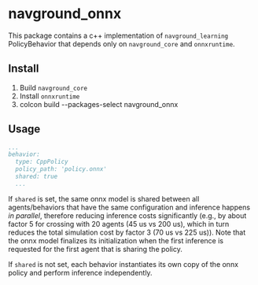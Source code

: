 # navground_onnx

This package contains a c++ implementation of `navground_learning` PolicyBehavior that depends only on `navground_core` and `onnxruntime`.

## Install

1. Build `navground_core`
2. Install `onnxruntime`
3. colcon build --packages-select navground_onnx

## Usage

```yaml
...
behavior:
  type: CppPolicy
  policy_path: 'policy.onnx'
  shared: true
  ...
```

If `shared` is set, the same onnx model is shared between all agents/behaviors that have the same configuration and inference happens *in parallel*, therefore reducing inference costs significantly (e.g., by about factor 5 for crossing with 20 agents (45 us vs 200 us), which in turn reduces the total simulation cost by factor 3 (70 us vs 225 us)). Note that the onnx model finalizes its initialization when the first inference is requested for the first agent that is sharing the policy.

If `shared` is not set, each behavior instantiates its own copy of the onnx policy and perform inference independently.
